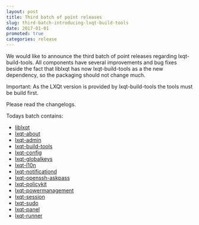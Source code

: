 ```yaml
---
layout: post
title: Third batch of point releases
slug: third-batch-introducing-lxqt-build-tools
date: 2017-01-01
promoted: true
categories: release
---
```


We would like to announce the third batch of point releases regarding lxqt-build-tools.
All components have several improvements and bug fixes beside the fact that liblxqt has
now lxqt-build-tools as a the new dependency, so the packaging should not change much.

Important: As the LXQt version is provided by lxqt-build-tools the tools must be build first.

Please read the changelogs.

Todays batch contains:
* [liblxqt](https://github.com/lxqt/liblxqt/releases)
* [lxqt-about](https://github.com/lxqt/lxqt-about/releases)
* [lxqt-admin](https://github.com/lxqt/lxqt-admin/releases)
* [lxqt-build-tools](https://github.com/lxqt/lxqt-build-tools/releases)
* [lxqt-config](https://github.com/lxqt/lxqt-config/releases)
* [lxqt-globalkeys](https://github.com/lxqt/lxqt-globalkeys/releases)
* [lxqt-l10n](https://github.com/lxqt/lxqt-l10n/releases)
* [lxqt-notificationd](https://github.com/lxqt/lxqt-notificationd/releases)
* [lxqt-openssh-askpass](https://github.com/lxqt/lxqt-openssh-askpass/releases)
* [lxqt-policykit](https://github.com/lxqt/lxqt-policykit/releases)
* [lxqt-powermanagement](https://github.com/lxqt/lxqt-powermanagement/releases)
* [lxqt-session](https://github.com/lxqt/lxqt-session/releases)
* [lxqt-sudo](https://github.com/lxqt/lxqt-sudo/releases)
* [lxqt-panel](https://github.com/lxqt/lxqt-panel/releases)
* [lxqt-runner](https://github.com/lxqt/lxqt-runner/releases)
